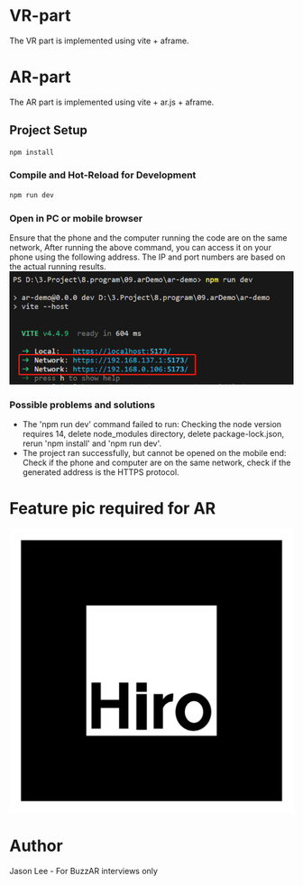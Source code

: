 # VR-part

The VR part is implemented using vite + aframe.

# AR-part

The AR part is implemented using vite + ar.js + aframe.

## Project Setup

```sh
npm install
```

### Compile and Hot-Reload for Development

```sh
npm run dev
```

### Open in PC or mobile browser
Ensure that the phone and the computer running the code are on the same network, After running the above command, you can access it on your phone using the following address. The IP and port numbers are based on the actual running results.
![Alt text](public/image.png)

### Possible problems and solutions
* The 'npm run dev' command failed to run: Checking the node version requires 14, delete node_modules directory, delete package-lock.json, rerun 'npm install' and 'npm run dev'.
* The project ran successfully, but cannot be opened on the mobile end: Check if the phone and computer are on the same network, check if the generated address is the HTTPS protocol.

# Feature pic required for AR
![Alt text](public/hiro.png)

# Author
Jason Lee - For BuzzAR interviews only
